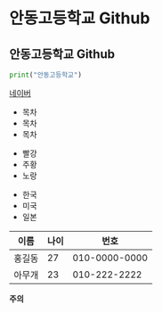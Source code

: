 # 안동고등학교 Github
## 안동고등학교 Github

```python
print("안동고등학교")
```
[네이버](www.naver.com)

* 목차
 * 목차
  * 목차

+ 빨강
 + 주황
  + 노랑

- 한국
 - 미국
  - 일본

이름 | 나이 | 번호
---|---|---|
홍길동|27|010-0000-0000
아무개|23|010-222-2222


**주의**

